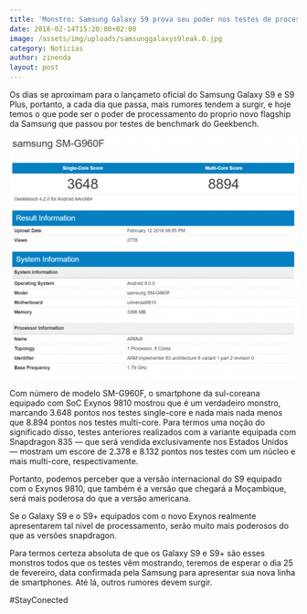 ```yaml
---
title: 'Monstro: Samsung Galaxy S9 prova seu poder nos testes de processamento'
date: 2018-02-14T15:20:00+02:00
image: /assets/img/uploads/samsunggalaxys9leak.0.jpg
category: Noticias
author: zinenda
layout: post
---
```

Os dias se aproximam para o lançameto oficial do Samsung Galaxy S9 e S9 Plus, portanto, a cada dia que passa, mais rumores tendem a surgir, e hoje temos o que pode ser o poder de processamento do proprio novo flagship da Samsung que passou por testes de benchmark do Geekbench.

![Samsung Galaxy S9 benchmark](/assets/img/uploads/197398.417392-teste-desempenho-galaxy-s9.png)




Com número de modelo SM-G960F, o smartphone da sul-coreana equipado com SoC Exynos 9810 mostrou que é um verdadeiro monstro, marcando 3.648 pontos nos testes single-core e nada mais nada menos que 8.894 pontos nos testes multi-core. Para termos uma noção do significado disso, testes anteriores realizados com a variante equipada com Snapdragon 835 — que será vendida exclusivamente nos Estados Unidos — mostram um escore de 2.378 e 8.132 pontos nos testes com um núcleo e mais multi-core, respectivamente.

Portanto, podemos perceber que a versão internacional do S9 equipado com o Exynos 9810, que também é a versão que chegará a Moçambique, será mais poderosa do que a versão americana.

Se o Galaxy S9 e o S9+ equipados com o novo Exynos realmente apresentarem tal nivel de processamento, serão muito mais poderosos do que as versões snapdragon.

Para termos certeza absoluta de que os Galaxy S9 e S9+ são esses monstros todos que os testes vêm mostrando, teremos de esperar o dia 25 de fevereiro, data confirmada pela Samsung para apresentar sua nova linha de smartphones. Até lá, outros rumores devem surgir.

\#StayConected
